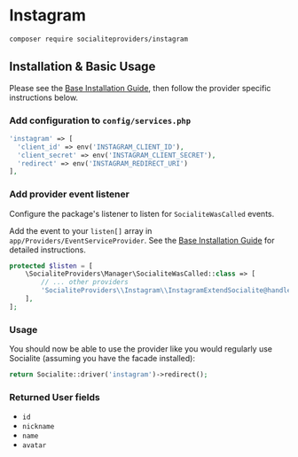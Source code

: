 # Instagram

```bash
composer require socialiteproviders/instagram
```

## Installation & Basic Usage

Please see the [Base Installation Guide](https://socialiteproviders.com/usage/), then follow the provider specific instructions below.

### Add configuration to `config/services.php`

```php
'instagram' => [    
  'client_id' => env('INSTAGRAM_CLIENT_ID'),  
  'client_secret' => env('INSTAGRAM_CLIENT_SECRET'),  
  'redirect' => env('INSTAGRAM_REDIRECT_URI') 
],
```

### Add provider event listener

Configure the package's listener to listen for `SocialiteWasCalled` events.

Add the event to your `listen[]` array in `app/Providers/EventServiceProvider`. See the [Base Installation Guide](https://socialiteproviders.com/usage/) for detailed instructions.

```php
protected $listen = [
    \SocialiteProviders\Manager\SocialiteWasCalled::class => [
        // ... other providers
        'SocialiteProviders\\Instagram\\InstagramExtendSocialite@handle',
    ],
];
```

### Usage

You should now be able to use the provider like you would regularly use Socialite (assuming you have the facade installed):

```php
return Socialite::driver('instagram')->redirect();
```

### Returned User fields

- ``id``
- ``nickname``
- ``name``
- ``avatar``

